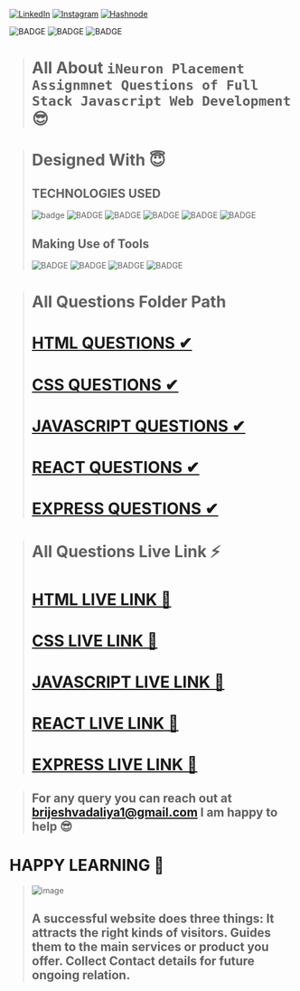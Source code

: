 <!-- Social Links -->

[![LinkedIn][linkedin-shield]][linkedin-url]
[![Instagram][instagram-shield]][instagram-url]
[![Hashnode][hashnode-shield]][hashnode-url]

![BADGE](https://img.shields.io/badge/Full--Stack--WEB--Development--Questions-PROJECT-lightgrey)
![BADGE](https://img.shields.io/badge/LCO--INEURON-HITESH%20CHOUDHARY-lightgrey)
![BADGE](https://img.shields.io/badge/INEURON-FULL--STACK--JAVASCRIPT--WEBDEVELOPMENT-lightgrey)
> # All About `iNeuron Placement Assignmnet Questions of Full Stack Javascript Web Development` 😎

># Designed With 😇
>## TECHNOLOGIES USED 
>![badge](https://img.shields.io/badge/HTML5-HTML5-orange)
![BADGE](https://img.shields.io/badge/CSS3-CSS3-blue)
![BADGE](https://img.shields.io/badge/JAVASCRIPT-JAVASCRIPT-yellow)
![BADGE](https://img.shields.io/badge/NODEJS-NODEJS-green)
![BADGE](https://img.shields.io/badge/EXPRESSJS-EXPRESSJS-green)
![BADGE](https://img.shields.io/badge/MONGODB-MONGODB-green)
>## Making Use of Tools
>![BADGE](https://img.shields.io/badge/GOOGLE-CHROME-blue)
>![BADGE](https://img.shields.io/badge/GIT-HUB-lightgrey)
>![BADGE](https://img.shields.io/badge/VS-CODE-blue)
>![BADGE](https://img.shields.io/badge/GIT-GIT-orange)


># All Questions Folder Path 
># [HTML QUESTIONS ✔](https://github.com/brijeshvadalia/iNeuron-Placement-Assignment/tree/master/Html_Questions)
># [CSS QUESTIONS ✔](https://github.com/brijeshvadalia/iNeuron-Placement-Assignment/tree/master/CSS_Questions)
># [JAVASCRIPT QUESTIONS ✔](https://github.com/brijeshvadalia/iNeuron-Placement-Assignment/tree/master/JAVASCRIPT_Questions)
># [REACT QUESTIONS ✔](https://github.com/brijeshvadalia/iNeuron-Placement-Assignment/tree/master/REACT_Questions)
># [EXPRESS QUESTIONS ✔](https://github.com/brijeshvadalia/iNeuron-Placement-Assignment/tree/master/EXPRESS_Questions)


># All Questions Live Link ⚡
># [HTML LIVE LINK 🚀](https://brijesh8128-html-questions.netlify.app/ "HTML LIVE LINK")
># [CSS LIVE LINK 🚀](https://brijesh8128-css-questions.netlify.app/ "CSS LIVE LINK")
># [JAVASCRIPT LIVE LINK 🚀](https://brijesh8128-javascript-questions.netlify.app/ "JAVASCRIPT LIVE LINK") 
># [REACT LIVE LINK 🚀](https://brijesh8128-react-questions.netlify.app/ "REACT LIVE LINK")
># [EXPRESS LIVE LINK 🚀](https://brijesh8128-express-questions.netlify.app/ "EXPRESS LIVE LINK")

>## For any query you can reach out at brijeshvadaliya1@gmail.com I am happy to help 😎

# HAPPY LEARNING 🤩
>![image](https://raw.githubusercontent.com/ikeyurp/ikeyurp/master/src/Comp-Man.gif)
>## A successful website does three things: It attracts the right kinds of visitors. Guides them to the main services or product you offer. Collect Contact details for future ongoing relation.


<!-- Linkedin -->

[linkedin-shield]: https://img.shields.io/badge/-LinkedIn-black.svg?style=for-the-badge&logo=linkedin&colorB=0B5FBB
[linkedin-url]: https://www.linkedin.com/in/brijesh-vadaliya-16b3a2202/

<!-- Instagram -->

[instagram-shield]: https://img.shields.io/badge/Instagram-%23E4405F.svg?style=for-the-badge&logo=Instagram&logoColor=white
[instagram-url]: https://www.instagram.com/brijesh_vadaliya_8128/


<!-- Hashnode -->

[hashnode-shield]: https://img.shields.io/badge/Hashnode-2962FF?style=for-the-badge&logo=hashnode&logoColor=white
[hashnode-url]: https://brijeshvadaliya8128.hashnode.dev/
